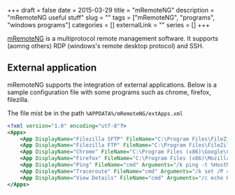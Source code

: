 +++
draft = false
date = 2015-03-29
title = "mRemoteNG"
description = "mRemoteNG useful stuff"
slug = "" 
tags = ["mRemoteNG", "programs", "windows programs"]
categories = []
externalLink = ""
series = []
+++

[mRemoteNG](http://www.mremoteng.org/) is a multiprotocol remote management software.
It supports (aomng others) RDP (windows's remote desktop protocol) and SSH.

## External application

mRemoteNG supports the integration of external applications.
Below is a sample configuration file with some programs such as chrome, firefox, filezilla.

The file mist be in the path `%APPDATA%/mRemoteNG/extApps.xml`

```xml
<?xml version="1.0" encoding="utf-8"?>
<Apps>
    <App DisplayName="Filezilla SFTP" FileName="C:\Program Files\FileZilla FTP Client\filezilla.exe" Arguments="sftp://%Username%:%Password%@%Hostname%:%port%" WaitForExit="False" TryToIntegrate="False" />
    <App DisplayName="Filezilla FTP" FileName="C:\Program Files\FileZilla FTP Client\filezilla.exe" Arguments="ftp://%Username%:%Password%@%Hostname%" WaitForExit="False" TryToIntegrate="False" />
    <App DisplayName="Chrome" FileName="C:\Program Files (x86)\Google\Chrome\Application\chrome.exe" Arguments="%Hostname%" WaitForExit="False" TryToIntegrate="False" />
    <App DisplayName="Firefox" FileName="C:\Program Files (x86)\Mozilla Firefox\firefox.exe" Arguments="%Hostname%" WaitForExit="False" TryToIntegrate="False" />
    <App DisplayName="Ping" FileName="cmd" Arguments="/k ping -t %HostName%" WaitForExit="False" TryToIntegrate="False" />
    <App DisplayName="Traceroute" FileName="cmd" Arguments="/k set /P = | tracert %HostName%" WaitForExit="False" TryToIntegrate="False" />
    <App DisplayName="View Details" FileName="cmd" Arguments="/c echo Host     : %hostname% &amp; echo Port     : %port% &amp; echo Domain   : %domain% &amp; echo User     : %username% &amp; echo Password : %password% &amp; echo. &amp; pause" WaitForExit="False" TryToIntegrate="False" />
</Apps>
```